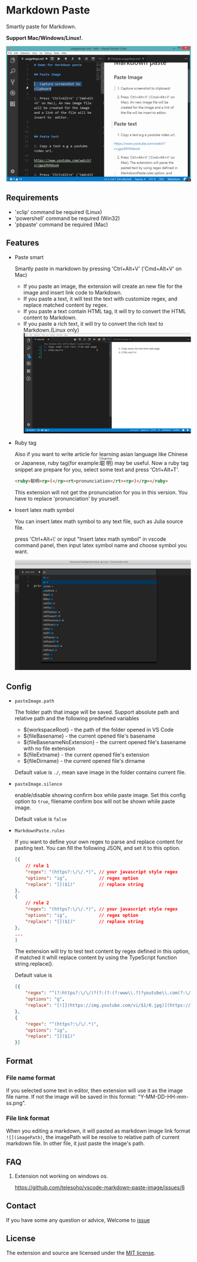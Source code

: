 # Markdown Paste

Smartly paste for Markdown.

**Support Mac/Windows/Linux!**.

![markdown paste demo](./res/markdown_paste_demo_min.gif)

## Requirements

* 'xclip' command be required (Linux)
* 'powershell' command be required (Win32)
* 'pbpaste' command be required (Mac)

## Features

- Paste smart

    Smartly paste in markdown by pressing 'Ctrl+Alt+V' ('Cmd+Alt+V' on Mac)

    - If you paste an image, the extension will create an new file for the image and insert link code to Markdown.
    - If you paste a text, it will test the text with customize regex, and replace matched content by regex.
    - If you paste a text contain HTML tag, it will try to convert the HTML content to Markdown.
    - If you paste a rich text, it will try to convert the rich text to Markdown.(Linux only)
    ![](./res/markdown-paste-rich-text-html-table.gif)

- Ruby tag

    Also if you want to write article for learning asian language like Chinese or Japanese, ruby tag(for example:<ruby>聪明<rp>(</rp><rt>Cōngmíng</rt><rp>)</rp></ruby>) may be useful. Now a ruby tag snippet are prepare for you, select some text and press 'Ctrl+Alt+T'.

    ```HTML
    <ruby>聪明<rp>(</rp><rt>pronunciation</rt><rp>)</rp></ruby>
    ```

    This extension will not get the pronunciation for you in this version. You have to replace 'pronunciation' by yourself.

- Insert latex math symbol

    You can insert latex math symbol to any text file, such as Julia source file.

    press 'Ctrl+Alt+\\' or input "Insert latex math symbol" in vscode command panel, then input latex symbol name and choose symbol you want.

    ![](res/insert-math-symbol-2018-08-12-18-15-12.png)


## Config

- `pasteImage.path`

    The folder path that image will be saved. Support absolute path and relative path and the following predefined variables

    - ${workspaceRoot} - the path of the folder opened in VS Code
    - ${fileBasename} - the current opened file's basename
    - ${fileBasenameNoExtension} - the current opened file's basename with no file extension
    - ${fileExtname} - the current opened file's extension
    - ${fileDirname} - the current opened file's dirname

    Default value is `./`, mean save image in the folder contains current file.

- `pasteImage.silence`

    enable/disable showing confirm box while paste image. Set this config option to `true`, filename confirm box will not be shown while paste image.

    Default value is `false`

- `MarkdownPaste.rules`

    If you want to define your own regex to parse and replace content for pasting text. You can fill the following JSON, and set it to this option.
    ```JSON
    [{
        // rule 1
        "regex": "(https?:\/\/.*)", // your javascript style regex
        "options": "ig",            // regex option
        "replace": "[]($1)"         // replace string
    },
    {
        // rule 2
        "regex": "(https?:\/\/.*)", // your javascript style regex
        "options": "ig",            // regex option
        "replace": "[]($1)"         // replace string
    },
    ...
    ]
    ```

    The extension will try to test text content by regex defined in this option, if matched it whill replace content by using the TypeScript function string.replace().

    Default value is

    ```JSON
    [{
        "regex": "^(?:https?:\/\/)?(?:(?:(?:www\\.?)?youtube\\.com(?:\/(?:(?:watch\\?.*?v=([^&\\s]+).*)|))?))",
        "options": "g",
        "replace": "[![](https://img.youtube.com/vi/$1/0.jpg)](https://www.youtube.com/watch?v=$1)"
    },
    {
        "regex": "^(https?:\/\/.*)",
        "options": "ig",
        "replace": "[]($1)"
    }]

    ```

## Format

### File name format

If you selected some text in editor, then extension will use it as the image file name.
If not the image will be saved in this format: "Y-MM-DD-HH-mm-ss.png".

### File link format

When you editing a markdown, it will pasted as markdown image link format `![](imagePath)`, the imagePath will be resolve to relative path of current markdown file. In other file, it just paste the image's path.

## FAQ

1. Extension not working on windows os.

   https://github.com/telesoho/vscode-markdown-paste-image/issues/6

## Contact

If you have some any question or advice, Welcome to [issue](https://github.com/telesoho/vscode-markdown-paste-image/issues)

## License

The extension and source are licensed under the [MIT license](LICENSE.txt).

